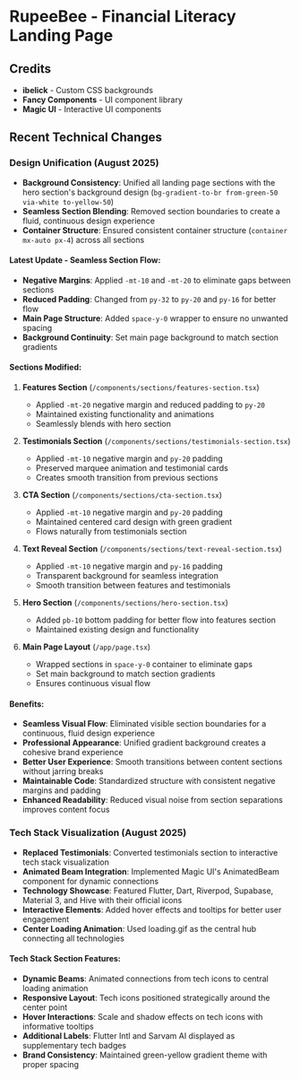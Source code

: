 # RupeeBee - Financial Literacy Landing Page

## Credits
- **ibelick** - Custom CSS backgrounds
- **Fancy Components** - UI component library  
- **Magic UI** - Interactive UI components

## Recent Technical Changes

### Design Unification (August 2025)
- **Background Consistency**: Unified all landing page sections with the hero section's background design (`bg-gradient-to-br from-green-50 via-white to-yellow-50`)
- **Seamless Section Blending**: Removed section boundaries to create a fluid, continuous design experience
- **Container Structure**: Ensured consistent container structure (`container mx-auto px-4`) across all sections

#### Latest Update - Seamless Section Flow:
- **Negative Margins**: Applied `-mt-10` and `-mt-20` to eliminate gaps between sections
- **Reduced Padding**: Changed from `py-32` to `py-20` and `py-16` for better flow
- **Main Page Structure**: Added `space-y-0` wrapper to ensure no unwanted spacing
- **Background Continuity**: Set main page background to match section gradients

#### Sections Modified:
1. **Features Section** (`/components/sections/features-section.tsx`)
   - Applied `-mt-20` negative margin and reduced padding to `py-20`
   - Maintained existing functionality and animations
   - Seamlessly blends with hero section

2. **Testimonials Section** (`/components/sections/testimonials-section.tsx`)
   - Applied `-mt-10` negative margin and `py-20` padding
   - Preserved marquee animation and testimonial cards
   - Creates smooth transition from previous sections

3. **CTA Section** (`/components/sections/cta-section.tsx`)
   - Applied `-mt-10` negative margin and `py-20` padding
   - Maintained centered card design with green gradient
   - Flows naturally from testimonials section

4. **Text Reveal Section** (`/components/sections/text-reveal-section.tsx`)
   - Applied `-mt-10` negative margin and `py-16` padding
   - Transparent background for seamless integration
   - Smooth transition between features and testimonials

5. **Hero Section** (`/components/sections/hero-section.tsx`)
   - Added `pb-10` bottom padding for better flow into features section
   - Maintained existing design and functionality

6. **Main Page Layout** (`/app/page.tsx`)
   - Wrapped sections in `space-y-0` container to eliminate gaps
   - Set main background to match section gradients
   - Ensures continuous visual flow

#### Benefits:
- **Seamless Visual Flow**: Eliminated visible section boundaries for a continuous, fluid design experience
- **Professional Appearance**: Unified gradient background creates a cohesive brand experience
- **Better User Experience**: Smooth transitions between content sections without jarring breaks
- **Maintainable Code**: Standardized structure with consistent negative margins and padding
- **Enhanced Readability**: Reduced visual noise from section separations improves content focus

### Tech Stack Visualization (August 2025)
- **Replaced Testimonials**: Converted testimonials section to interactive tech stack visualization
- **Animated Beam Integration**: Implemented Magic UI's AnimatedBeam component for dynamic connections
- **Technology Showcase**: Featured Flutter, Dart, Riverpod, Supabase, Material 3, and Hive with their official icons
- **Interactive Elements**: Added hover effects and tooltips for better user engagement
- **Center Loading Animation**: Used loading.gif as the central hub connecting all technologies

#### Tech Stack Section Features:
- **Dynamic Beams**: Animated connections from tech icons to central loading animation
- **Responsive Layout**: Tech icons positioned strategically around the center point
- **Hover Interactions**: Scale and shadow effects on tech icons with informative tooltips
- **Additional Labels**: Flutter Intl and Sarvam AI displayed as supplementary tech badges
- **Brand Consistency**: Maintained green-yellow gradient theme with proper spacing
